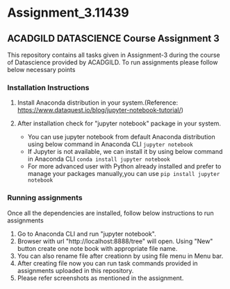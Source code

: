 # Assignment_3.11439

## ACADGILD DATASCIENCE Course Assignment 3

This repository contains all tasks given in Assignment-3 during the course of Datascience provided by ACADGILD.
To run assignments please follow below necessary points

### Installation Instructions

1. Install Anaconda distribution in your system.(Reference: https://www.dataquest.io/blog/jupyter-notebook-tutorial/)
2. After installation check for "jupyter notebook" package in your system. 
        
   - You can use jupyter notebook from default Anaconda distribution using below command in Anaconda CLI
                    `jupyter notebook`
   - If Jupyter is not available, we can install it by using below command in Anaconda CLI 
                    `conda install jupyter notebook`
   - For more advanced user with Python already installed and prefer to manage your packages manually,you can use 
                    `pip install jupyter notebook`
    
   
### Running  assignments

Once all the dependencies are installed, follow below instructions to run assignments
   
1. Go to Anaconda CLI and run "jupyter notebook".
2. Browser with url "http://localhost:8888/tree" will open. Using "New" button create one note book with appropriate file name.
3. You can also rename file after creationn by using file menu in Menu bar.
4. After creating file now you can run task commands provided in assignments uploaded in this repository.
5. Please refer screenshots as mentioned in the assignment.
